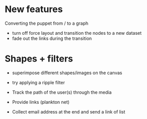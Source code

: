# New features

Converting the puppet from / to a graph

- turn off force layout and transition the nodes to a new dataset
- fade out the links during the transition

# Shapes + filters

- superimpose different shapes/images on the canvas
- try applying a ripple filter

- Track the path of the user(s) through the media
- Provide links (plankton net)
- Collect email address at the end and send a link of list
